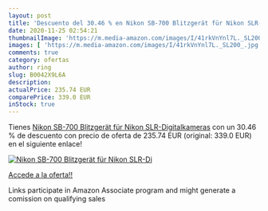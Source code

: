 ```yaml
---
layout: post
title: 'Descuento del 30.46 % en Nikon SB-700 Blitzgerät für Nikon SLR-Di'
date: 2020-11-25 02:54:21
thumbnailImage: 'https://m.media-amazon.com/images/I/41rkVnYnl7L._SL200_.jpg'
images: [ 'https://m.media-amazon.com/images/I/41rkVnYnl7L._SL200_.jpg' ]
comments: true
category: ofertas
author: ring
slug: B0042X9L6A
description:
actualPrice: 235.74 EUR
comparePrice: 339.0 EUR
inStock: true
---
```


Tienes [Nikon SB-700 Blitzgerät für Nikon SLR-Digitalkameras](https://www.amazon.de/dp/B0042X9L6A/?tag=tolees0ca-21) con un 30.46 % de descuento con precio de oferta de 235.74 EUR (original: 339.0 EUR) en el siguiente enlace!

[![Nikon SB-700 Blitzgerät für Nikon SLR-Di](https://m.media-amazon.com/images/I/41rkVnYnl7L._SL200_.jpg)](https://www.amazon.de/dp/B0042X9L6A/?tag=tolees0ca-21)

[Accede a la oferta!!](https://www.amazon.de/dp/B0042X9L6A/?tag=tolees0ca-21)

Links participate in Amazon Associate program and might generate a comission on qualifying sales


